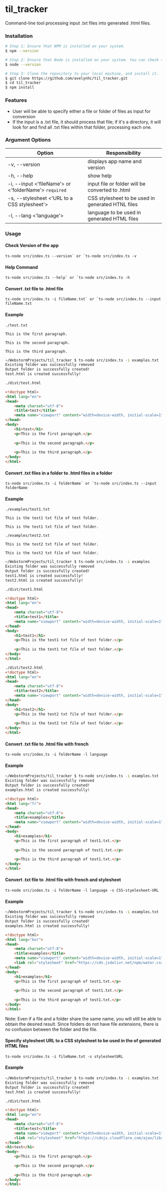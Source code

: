 # til_tracker
Command-line tool processing input .txt files into generated .html files.

### Installation
```bash
# Step 1: Ensure that NPM is installed on your system.
$ npm --version

# Step 2: Ensure that Node is installed on your system. You can check this by using:
$ node --version

# Step 3: Clone the repository to your local machine, and install it.
$ git clone https://github.com/avelynhc/til_tracker.git
$ cd til_tracker
$ npm install
```

### Features
- User will be able to specify either a file or folder of files as input for conversion
- If the input is a .txt file, it should process that file; 
if it's a directory, it will look for and find all .txt files within that folder, 
processing each one.

### Argument Options
| Option                                               | Responsibility                                    |
|------------------------------------------------------|---------------------------------------------------|
| -v, --version                                        | displays app name and version                     |
| -h, --help                                           | show help                                         |
| -i, --input <'fileName'> or <'folderName'> `required` | input file or folder will be converted to .html   |
| -s, --stylesheet <'URL to a CSS stylesheet'>         | CSS stylesheet to be used in generated HTNL files |
| -l, --lang <'language'>                              | language to be used in generated HTML files       |

### Usage
#### Check Version of the app
```ts-node src/index.ts --version` or `ts-node src/index.ts -v```

#### Help Command
```ts-node src/index.ts --help` or `ts-node src/index.ts -h```

#### Convert .txt file to .html file
```ts-node src/index.ts -i fileName.txt` or `ts-node src/index.ts --input fileName.txt```
#### Example
```text
./test.txt

This is the first paragraph.

This is the second paragraph.

This is the third paragraph.
```

```sh
~/WebstormProjects/til_tracker $ ts-node src/index.ts -i examples.txt
Existing folder was successfully removed
Output folder is successfully created!
test.html is created successfully!
```

```html
./dist/test.html

<!doctype html>
<html lang="en">
<head>
    <meta charset="utf-8">
    <title>test</title>
    <meta name="viewport" content="width=device-width, initial-scale=1">
</head>
<body>
    <h1>test</h1>
    <p>This is the first paragraph.</p>
    
    <p>This is the second paragraph.</p>
    
    <p>This is the third paragraph.</p>
</body>
</html>
```

#### Convert .txt files in a folder to .html files in a folder
```ts-node src/index.ts -i folderName` or `ts-node src/index.ts --input folderName```
#### Example
```text
./examples/test1.txt

This is the test1 txt file of test folder.

This is the test1 txt file of test folder.
```

```text
./examples/test2.txt

This is the test2 txt file of test folder.

This is the test2 txt file of test folder.
```

```sh
~/WebstormProjects/til_tracker $ ts-node src/index.ts -i examples
Existing folder was successfully removed
Output folder is successfully created!
test1.html is created successfully!
test2.html is created successfully!
```

```html
./dist/test1.html

<!doctype html>
<html lang="en">
<head>
    <meta charset="utf-8">
    <title>test1</title>
    <meta name="viewport" content="width=device-width, initial-scale=1">
</head>
<body>
    <h1>test1</h1>  
    <p>This is the test1 txt file of test folder.</p>
    
    <p>This is the test1 txt file of test folder.</p>
</body>
</html>
```

```html
./dist/test2.html
<!doctype html>
<html lang="en">
<head>
    <meta charset="utf-8">
    <title>test2</title>
    <meta name="viewport" content="width=device-width, initial-scale=1">
</head>
<body>
    <h1>test2</h1>
    <p>This is the test2 txt file of test folder.</p>
    
    <p>This is the test2 txt file of test folder.</p>
</body>
</html>
```

#### Convert .txt file to .html file with french
```ts-node src/index.ts -i folderName -l language```
#### Example
```sh
~/WebstormProjects/til_tracker $ ts-node src/index.ts -i examples.txt -l fr
Existing folder was successfully removed
Output folder is successfully created!
examples.html is created successfully!
```

```html
<!doctype html>
<html lang="fr">
<head>
    <meta charset="utf-8">
    <title>examples</title>
    <meta name="viewport" content="width=device-width, initial-scale=1">
</head>
<body>
    <h1>examples</h1>
    <p>This is the first paragraph of test1.txt.</p>
    
    <p>This is the second paragraph of test1.txt.</p>
    
    <p>This is the third paragraph of test1.txt.</p>
</body>
</html>
```

#### Convert .txt file to .html file with french and stylesheet
```ts-node src/index.ts -i folderName -l language -s CSS-styelesheet-URL```
#### Example
```sh
~/WebstormProjects/til_tracker $ ts-node src/index.ts -i examples.txt -l kor -s https://cdn.jsdelivr.net/npm/water.css@2/out/water.css                                                                        ✔  23:08:51 
Existing folder was successfully removed
Output folder is successfully created!
examples.html is created successfully!
```

```html
<!doctype html>
<html lang="kor">
<head>
    <meta charset="utf-8">
    <title>examples</title>
    <meta name="viewport" content="width=device-width, initial-scale=1">
    <link rel="stylesheet" href="https://cdn.jsdelivr.net/npm/water.css@2/out/water.css">
</head>
<body>
    <h1>examples</h1>
    <p>This is the first paragraph of test1.txt.</p>
    
    <p>This is the second paragraph of test1.txt.</p>
    
    <p>This is the third paragraph of test1.txt.</p>
</body>
</html>
```

Note: Even if a file and a folder share the same name, you will still be able to obtain the desired result. 
Since folders do not have file extensions, there is no confusion between the folder and the file.

#### Specify stylesheet URL to a CSS stylesheet to be used in the <head> of generated HTML files
```ts-node src/index.ts -i fileName.txt -s stylesheetURL```
#### Example
```sh
~/WebstormProjects/til_tracker $ ts-node src/index.ts -i examples.txt -s https://cdnjs.cloudflare.com/ajax/libs/tufte-css/1.8.0/tufte.min.css 
Existing folder was successfully removed
Output folder is successfully created!
test.html is created successfully!
```

```html
./dist/test.html

<!doctype html>
<html lang="en">
<head>
    <meta charset="utf-8">
    <title>test</title>
    <meta name="viewport" content="width=device-width, initial-scale=1">
    <link rel="stylesheet" href="https://cdnjs.cloudflare.com/ajax/libs/tufte-css/1.8.0/tufte.min.css">
</head>
<h1>test</h1>
<body>
    <p>This is the first paragraph.</p>
    
    <p>This is the second paragraph.</p>
    
    <p>This is the third paragraph.</p>
</body>
</html>
```